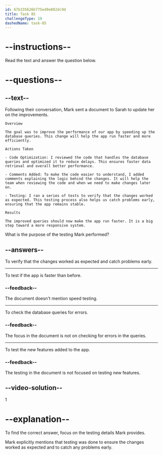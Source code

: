 ```yaml
---
id: 67b335626b775ed9e802dc9d
title: Task 85
challengeType: 19
dashedName: task-85
---
```


<!-- READING -->

# --instructions--

Read the text and answer the question below.

# --questions--

## --text--

Following their conversation, Mark sent a document to Sarah to update her on the improvements.

`Overview`

`The goal was to improve the performance of our app by speeding up the database queries. This change will help the app run faster and more efficiently.`

`Actions Taken`

`- Code Optimization: I reviewed the code that handles the database queries and optimized it to reduce delays. This ensures faster data retrieval and overall better performance.`

`- Comments Added: To make the code easier to understand, I added comments explaining the logic behind the changes. It will help the team when reviewing the code and when we need to make changes later on.`

`- Testing: I ran a series of tests to verify that the changes worked as expected. This testing process also helps us catch problems early, ensuring that the app remains stable.`

`Results`

`The improved queries should now make the app run faster. It is a big step toward a more responsive system.`

What is the purpose of the testing Mark performed?

## --answers--

To verify that the changes worked as expected and catch problems early.

---

To test if the app is faster than before.

### --feedback--

The document doesn't mention speed testing.

---

To check the database queries for errors.

### --feedback--

The focus in the document is not on checking for errors in the queries.

---

To test the new features added to the app.

### --feedback--

The testing in the document is not focused on testing new features.

## --video-solution--

1

# --explanation--

To find the correct answer, focus on the testing details Mark provides.

Mark explicitly mentions that testing was done to ensure the changes worked as expected and to catch any problems early.
